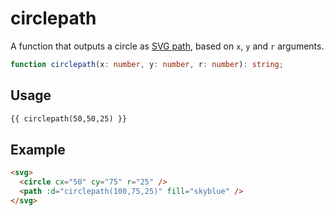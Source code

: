 # circlepath

A function that outputs a circle as [SVG path](https://developer.mozilla.org/en-US/docs/Web/SVG/Tutorial/Paths), based on `x`, `y` and `r` arguments.

```ts
function circlepath(x: number, y: number, r: number): string;
```

## Usage

```md
{{ circlepath(50,50,25) }}
```

## Example

```md
<svg>
  <circle cx="50" cy="75" r="25" />
  <path :d="circlepath(100,75,25)" fill="skyblue" />
</svg>
```
